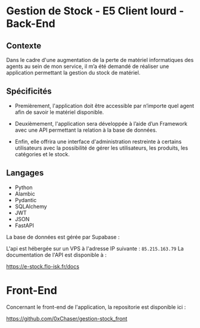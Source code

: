 # Gestion de Stock - E5 Client lourd - Back-End



## Contexte 

Dans le cadre d'une augmentation de la perte de matériel informatiques des agents au sein de mon service, il m’a été demandé de réaliser une application permettant la gestion du stock de matériel.

## Spécificités

- Premièrement, l'application doit être accessible par n’importe quel agent afin de savoir le
matériel disponible.

- Deuxièmement, l'application sera développée à l’aide d’un Framework avec une API
permettant la relation à la base de données.

- Enfin, elle offrira une interface d'administration restreinte à certains utilisateurs avec la
possibilité de gérer les utilisateurs, les produits, les catégories et le stock.

## Langages

- Python
- Alambic
- Pydantic
- SQLAlchemy
- JWT
- JSON
- FastAPI

La base de données est gérée par Supabase :


L'api est hébergée sur un VPS à l'adresse IP suivante : `85.215.163.79`
La documentation de l'API est disponible à : 

https://e-stock.flo-isk.fr/docs


# Front-End

Concernant le front-end de l'application, la repositorie est disponible ici :

https://github.com/0xChaser/gestion-stock_front

